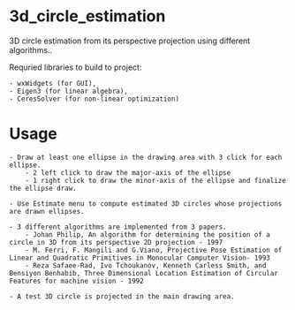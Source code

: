 # 3d_circle_estimation
3D circle estimation from its perspective projection using different algorithms..

Requried libraries to build to project: 

	- wxWidgets (for GUI), 
	- Eigen3 (for linear algebra), 
	- CeresSolver (for non-linear optimization)

# Usage
	- Draw at least one ellipse in the drawing area with 3 click for each ellipse.
		- 2 left click to draw the major-axis of the ellipse
		- 1 right click to draw the minor-axis of the ellipse and finalize the ellipse draw.
		
	- Use Estimate menu to compute estimated 3D circles whose projections are drawn ellipses.

	- 3 different algorithms are implemented from 3 papers.
		- Johan Philip, An algorithm for determining the position of a circle in 3D from its perspective 2D projection - 1997
		- M. Ferri, F. Mangili and G.Viano, Projective Pose Estimation of Linear and Quadratic Primitives in Monocular Computer Vision- 1993
		- Reza Safaee-Rad, Ivo Tchoukanov, Kenneth Carless Smith, and Bensiyon Benhabib, Three Dimensional Location Estimation of Circular Features for machine vision - 1992

	- A test 3D circle is projected in the main drawing area. 
